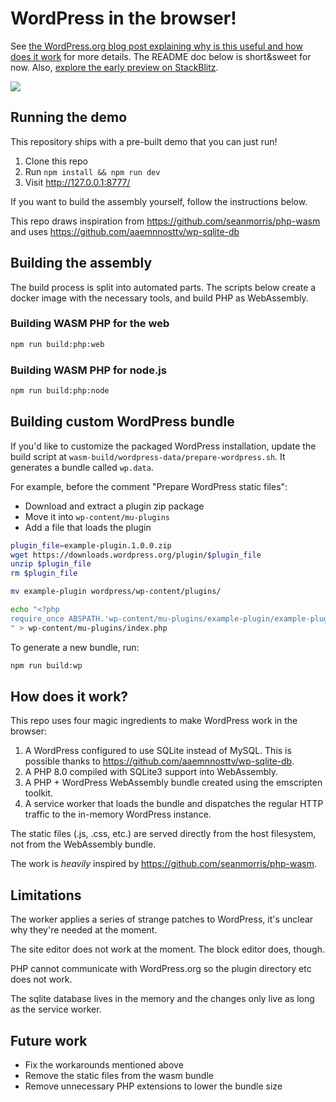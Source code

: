 # WordPress in the browser!

See 
[the WordPress.org blog post explaining why is this useful and how does it work](https://make.wordpress.org/core/2022/09/23/client-side-webassembly-wordpress-with-no-server/) for more details. The README doc below is short&sweet for now. Also, [explore the early preview on StackBlitz](https://stackblitz.com/edit/wp-plugin-playground).

![](demo.gif)


## Running the demo

This repository ships with a pre-built demo that you can just run!

1. Clone this repo
2. Run `npm install && npm run dev`
3. Visit http://127.0.0.1:8777/

If you want to build the assembly yourself, follow the instructions below.

This repo draws inspiration from https://github.com/seanmorris/php-wasm and uses https://github.com/aaemnnosttv/wp-sqlite-db 

## Building the assembly

The build process is split into automated parts. The scripts below create a docker image with the necessary tools, and build  PHP as WebAssembly.

### Building WASM PHP for the web

```bash
npm run build:php:web
```
### Building WASM PHP for node.js

```bash
npm run build:php:node
```

## Building custom WordPress bundle

If you'd like to customize the packaged WordPress installation, update
the build script at `wasm-build/wordpress-data/prepare-wordpress.sh`. It generates a bundle called `wp.data`.

For example, before the comment "Prepare WordPress static files":

- Download and extract a plugin zip package
- Move it into `wp-content/mu-plugins`
- Add a file that loads the plugin

```bash
plugin_file=example-plugin.1.0.0.zip
wget https://downloads.wordpress.org/plugin/$plugin_file
unzip $plugin_file
rm $plugin_file

mv example-plugin wordpress/wp-content/plugins/

echo "<?php
require_once ABSPATH.'wp-content/mu-plugins/example-plugin/example-plugin.php';
" > wp-content/mu-plugins/index.php
```

To generate a new bundle, run:

```bash
npm run build:wp
```

## How does it work?

This repo uses four magic ingredients to make WordPress work in the browser:

1. A WordPress configured to use SQLite instead of MySQL. This is possible thanks to https://github.com/aaemnnosttv/wp-sqlite-db.
2. A PHP 8.0 compiled with SQLite3 support into WebAssembly.
3. A PHP + WordPress WebAssembly bundle created using the emscripten toolkit.
4. A service worker that loads the bundle and dispatches the regular HTTP traffic to the in-memory WordPress instance.

The static files (.js, .css, etc.) are served directly from the host filesystem, not from the WebAssembly bundle.

The work is *heavily* inspired by https://github.com/seanmorris/php-wasm.

## Limitations

The worker applies a series of strange patches to WordPress, it's unclear why they're needed at the moment.

The site editor does not work at the moment. The block editor does, though.

PHP cannot communicate with WordPress.org so the plugin directory etc does not work.

The sqlite database lives in the memory and the changes only live as long as the service worker.

## Future work

* Fix the workarounds mentioned above
* Remove the static files from the wasm bundle
* Remove unnecessary PHP extensions to lower the bundle size


